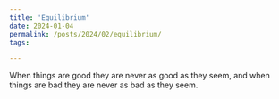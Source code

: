 ```yaml
---
title: 'Equilibrium'
date: 2024-01-04
permalink: /posts/2024/02/equilibrium/
tags:

---
```


When things are good they are never as good as they seem, and when things are bad they are never as bad as they seem.

